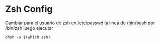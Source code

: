 # Zsh Config
Cambiar para el usuario de zsh en /etc/passwd la linea de /bin/bash por /bin/zsh
luego ejecutar
```
chsh -s $(which zsh)
```
